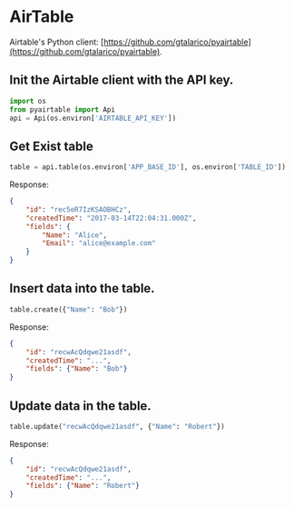 # AirTable

Airtable's Python client: [https://github.com/gtalarico/pyairtable](https://github.com/gtalarico/pyairtable).

## Init the Airtable client with the API key.

```python
import os
from pyairtable import Api
api = Api(os.environ['AIRTABLE_API_KEY'])
```

## Get Exist table
```python
table = api.table(os.environ['APP_BASE_ID'], os.environ['TABLE_ID'])
```
Response:
```json
{
    "id": "rec5eR7IzKSAOBHCz",
    "createdTime": "2017-03-14T22:04:31.000Z",
    "fields": {
        "Name": "Alice",
        "Email": "alice@example.com"
    }
}
```

## Insert data into the table.

```python
table.create({"Name": "Bob"})
```

Response:
```json
{
    "id": "recwAcQdqwe21asdf",
    "createdTime": "...",
    "fields": {"Name": "Bob"}
}
```

## Update data in the table.

```python
table.update("recwAcQdqwe21asdf", {"Name": "Robert"})
```
Response:

```json
{
    "id": "recwAcQdqwe21asdf",
    "createdTime": "...",
    "fields": {"Name": "Robert"}
}
```